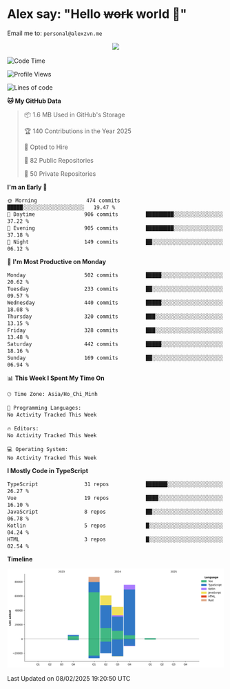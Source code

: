 # Alex say: "Hello ~~work~~ world 🐾"
Email me to: `personal@alexzvn.me`


<p align=center>
  <a href="https://skillicons.dev">
    <img src="https://skillicons.dev/icons?i=ts,js,php,nodejs,bun,vue,nuxt,react,svelte,tauri,laravel,rust,mongodb,docker,electron,redis,rabbitmq,tailwind,git,cloudflare,elysia,mysql,nginx,rollupjs,sentry,ubuntu,yarn,html,css,vite" />
  </a>
</p>

<!--START_SECTION:waka-->
![Code Time](http://img.shields.io/badge/Code%20Time-1%2C066%20hrs%2055%20mins-blue)

![Profile Views](http://img.shields.io/badge/Profile%20Views-0-blue)

![Lines of code](https://img.shields.io/badge/From%20Hello%20World%20I%27ve%20Written-273.8%20thousand%20lines%20of%20code-blue)

**🐱 My GitHub Data** 

> 📦 1.6 MB Used in GitHub's Storage 
 > 
> 🏆 140 Contributions in the Year 2025
 > 
> 💼 Opted to Hire
 > 
> 📜 82 Public Repositories 
 > 
> 🔑 50 Private Repositories 
 > 
**I'm an Early 🐤** 

```text
🌞 Morning                474 commits         █████░░░░░░░░░░░░░░░░░░░░   19.47 % 
🌆 Daytime                906 commits         █████████░░░░░░░░░░░░░░░░   37.22 % 
🌃 Evening                905 commits         █████████░░░░░░░░░░░░░░░░   37.18 % 
🌙 Night                  149 commits         ██░░░░░░░░░░░░░░░░░░░░░░░   06.12 % 
```
📅 **I'm Most Productive on Monday** 

```text
Monday                   502 commits         █████░░░░░░░░░░░░░░░░░░░░   20.62 % 
Tuesday                  233 commits         ██░░░░░░░░░░░░░░░░░░░░░░░   09.57 % 
Wednesday                440 commits         █████░░░░░░░░░░░░░░░░░░░░   18.08 % 
Thursday                 320 commits         ███░░░░░░░░░░░░░░░░░░░░░░   13.15 % 
Friday                   328 commits         ███░░░░░░░░░░░░░░░░░░░░░░   13.48 % 
Saturday                 442 commits         █████░░░░░░░░░░░░░░░░░░░░   18.16 % 
Sunday                   169 commits         ██░░░░░░░░░░░░░░░░░░░░░░░   06.94 % 
```


📊 **This Week I Spent My Time On** 

```text
🕑︎ Time Zone: Asia/Ho_Chi_Minh

💬 Programming Languages: 
No Activity Tracked This Week

🔥 Editors: 
No Activity Tracked This Week

💻 Operating System: 
No Activity Tracked This Week
```

**I Mostly Code in TypeScript** 

```text
TypeScript               31 repos            ███████░░░░░░░░░░░░░░░░░░   26.27 % 
Vue                      19 repos            ████░░░░░░░░░░░░░░░░░░░░░   16.10 % 
JavaScript               8 repos             ██░░░░░░░░░░░░░░░░░░░░░░░   06.78 % 
Kotlin                   5 repos             █░░░░░░░░░░░░░░░░░░░░░░░░   04.24 % 
HTML                     3 repos             █░░░░░░░░░░░░░░░░░░░░░░░░   02.54 % 
```



**Timeline**

![Lines of Code chart](https://raw.githubusercontent.com/alexzvn/alexzvn/main/assets/bar_graph.png)


 Last Updated on 08/02/2025 19:20:50 UTC
<!--END_SECTION:waka-->

